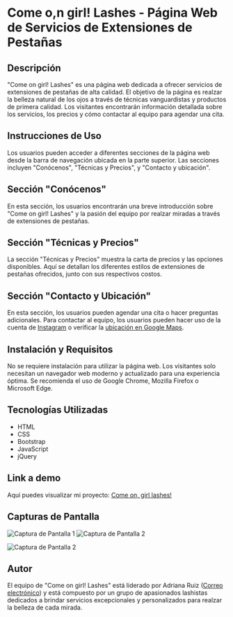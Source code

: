 # Come o,n girl! Lashes - Página Web de Servicios de Extensiones de Pestañas 
## Descripción

"Come on girl! Lashes" es una página web dedicada a ofrecer servicios de extensiones de pestañas de alta calidad. El objetivo de la página es realzar la belleza natural de los ojos a través de técnicas vanguardistas y productos de primera calidad. Los visitantes encontrarán información detallada sobre los servicios, los precios y cómo contactar al equipo para agendar una cita.

## Instrucciones de Uso

Los usuarios pueden acceder a diferentes secciones de la página web desde la barra de navegación ubicada en la parte superior. Las secciones incluyen "Conócenos", "Técnicas y Precios", y "Contacto y ubicación".

## Sección "Conócenos"

En esta sección, los usuarios encontrarán una breve introducción sobre "Come on girl! Lashes" y la pasión del equipo por realzar miradas a través de extensiones de pestañas.

## Sección "Técnicas y Precios"

La sección "Técnicas y Precios" muestra la carta de precios y las opciones disponibles. Aquí se detallan los diferentes estilos de extensiones de pestañas ofrecidos, junto con sus respectivos costos.

## Sección "Contacto y Ubicación"

En esta sección, los usuarios pueden agendar una cita o hacer preguntas adicionales. Para contactar al equipo, los usuarios pueden hacer uso de la cuenta de [Instagram](https://instagram.com/comeongirl_lashes?igshid=MzRlODBiNWFlZA==) o verificar la [ubicación en Google Maps](https://maps.app.goo.gl/HhKKwiA8zVyUaPpX8?g_st=ii).

## Instalación y Requisitos

No se requiere instalación para utilizar la página web. Los visitantes solo necesitan un navegador web moderno y actualizado para una experiencia óptima. Se recomienda el uso de Google Chrome, Mozilla Firefox o Microsoft Edge.

## Tecnologías Utilizadas

- HTML
- CSS
- Bootstrap
- JavaScript
- jQuery

## Link a demo
Aqui puedes visualizar mi proyecto: [Come on, girl lashes!](#)

## Capturas de Pantalla

![Captura de Pantalla 1](screenshot1.png)
![Captura de Pantalla 2](screenshot2.png)

![Captura de Pantalla 2](screenshot2.png)

## Autor

El equipo de "Come on girl! Lashes" está liderado por Adriana Ruiz ([Correo electrónico](mailto:ruizadriana7503@gmail.com)) y está compuesto por un grupo de apasionados lashistas dedicados a brindar servicios excepcionales y personalizados para realzar la belleza de cada mirada.

